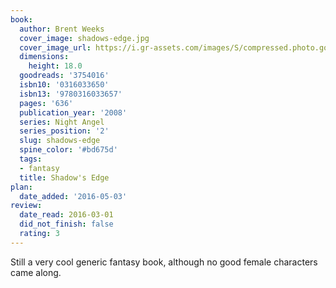 ```yaml
---
book:
  author: Brent Weeks
  cover_image: shadows-edge.jpg
  cover_image_url: https://i.gr-assets.com/images/S/compressed.photo.goodreads.com/books/1327881435l/3754016._SX98_.jpg
  dimensions:
    height: 18.0
  goodreads: '3754016'
  isbn10: '0316033650'
  isbn13: '9780316033657'
  pages: '636'
  publication_year: '2008'
  series: Night Angel
  series_position: '2'
  slug: shadows-edge
  spine_color: '#bd675d'
  tags:
  - fantasy
  title: Shadow's Edge
plan:
  date_added: '2016-05-03'
review:
  date_read: 2016-03-01
  did_not_finish: false
  rating: 3
---
```


Still a very cool generic fantasy book, although no good female characters came along.
